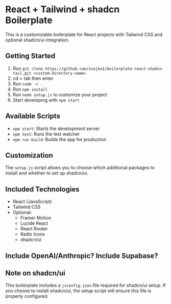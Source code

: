 # React + Tailwind + shadcn Boilerplate

This is a customizable boilerplate for React projects with Tailwind CSS and optional shadcn/ui integration.

## Getting Started

1. Run `git clone https://github.com/svojko1/boilerplate-react-shadcn-tail.git <custom-directory-name>`
2. cd + tab then enter
4. Run `code -r .` 
5. Run `npm install`
6. Run `node setup.js` to customize your project
7. Start developing with `npm start`

## Available Scripts

- `npm start`: Starts the development server
- `npm test`: Runs the test watcher
- `npm run build`: Builds the app for production

## Customization

The `setup.js` script allows you to choose which additional packages to install and whether to set up shadcn/ui.

## Included Technologies

- React (JavaScript)
- Tailwind CSS
- Optional:
  - Framer Motion
  - Lucide React
  - React Router
  - Radix Icons
  - shadcn/ui
 
## Include OpenAI/Anthropic? Include Supabase?

## Note on shadcn/ui

This boilerplate includes a `jsconfig.json` file required for shadcn/ui setup. If you choose to install shadcn/ui, the setup script will ensure this file is properly configured.
